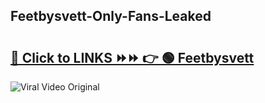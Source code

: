 
 ## Feetbysvett-Only-Fans-Leaked

# <h2><a href="https://clipsfans.com/Feetbysvett&ref=git">🔗 Click to LINKS ⏩⏩ 👉 🟢 Feetbysvett </a></h2>

<a href="https://clipsfans.com/Feetbysvett&ref=git" rel="nofollow" data-target="animated-image.originalLink"><img src="https://i.ibb.co.com/xMMVF88/686577567.gif" alt="Viral Video Original" style="max-width: 100%; display: inline-block;" data-target="animated-image.originalImage"></a>
